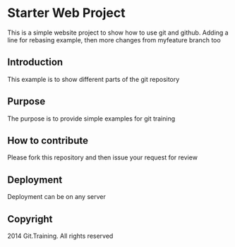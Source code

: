 # Starter Web Project

This is a simple website project to show how to use git and github.
Adding a line for rebasing example, then more changes from myfeature branch too

## Introduction
This example is to show different parts of the git repository

## Purpose

The purpose is to provide simple examples for git training

## How to contribute

Please fork this repository and then issue your request for review

## Deployment

Deployment can be on any server

## Copyright

2014 Git.Training. All rights reserved